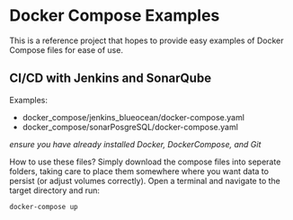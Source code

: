 # Docker Compose Examples

This is a reference project that hopes to provide easy examples of Docker Compose files for ease of use. 

## CI/CD with Jenkins and SonarQube

Examples:
 - docker_compose/jenkins_blueocean/docker-compose.yaml
 - docker_compose/sonarPosgreSQL/docker-compose.yaml

*ensure you have already installed Docker, DockerCompose, and Git*

How to use these files? Simply download the compose files into seperate folders, taking care to place them somewhere where you want data to persist (or adjust volumes correctly). Open a terminal  and navigate to the target directory and run:

```bash 
docker-compose up
```